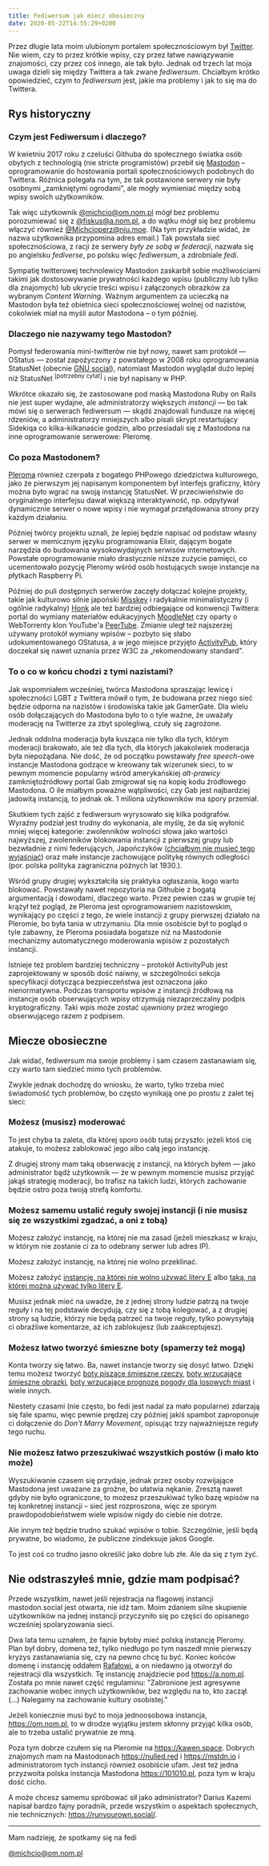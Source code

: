 ```yaml
---
title: Fediwersum jak miecz obosieczny
date: 2020-05-22T14:55:29+0200
---
```


Przez długie lata moim ulubionym portalem społecznościowym był [Twitter](https://twitter.com). Nie wiem, czy to przez krótkie wpisy, czy przez łatwe nawiązywanie znajomości, czy przez coś innego, ale tak było. Jednak od trzech lat moja uwaga dzieli się między Twittera a tak zwane *fediwersum*. Chciałbym krótko opowiedzieć, czym to *fediwersum* jest, jakie ma problemy i jak to się ma do Twittera.

## Rys historyczny

### Czym jest Fediwersum i dlaczego?

W kwietniu 2017 roku z czeluści Githuba do społecznego światka osób obytych z technologią (nie stricte programistów) przebił się [Mastodon](https://joinmastodon.org) – oprogramowanie do hostowania portali społecznościowych podobnych do Twittera. Różnica polegała na tym, że tak postawione serwery nie były osobnymi „zamkniętymi ogrodami”, ale mogły wymieniać między sobą wpisy swoich użytkowników.

Tak więc użytkownik [@michcio@om.nom.pl](https://om.nom.pl/michcio) mógł bez problemu porozumiewać się z [@fiskus@a.nom.pl](https://a.nom.pl/fiskus), a do wątku mógł się bez problemu włączyć również [@Michcioperz@niu.moe](https://niu.moe/@Michcioperz). (Na tym przykładzie widać, że nazwa użytkownika przypomina adres email.) Tak powstała sieć społecznościowa, z racji że serwery *były ze sobą w federacji*, nazwała się po angielsku *fediverse*, po polsku więc *fediwersum*, a zdrobniale *fedi*.

Sympatię twitterowej technolewicy Mastodon zaskarbił sobie możliwościami takimi jak dostosowywanie prywatności każdego wpisu (publiczny lub tylko dla znajomych) lub ukrycie treści wpisu i załączonych obrazków za wybranym *Content Warning*. Ważnym argumentem za ucieczką na Mastodon była też obietnica sieci społecznościowej wolnej od nazistów, cokolwiek miał na myśli autor Mastodona – o tym później.

### Dlaczego nie nazywamy tego Mastodon?

Pomysł federowania mini-twitterów nie był nowy, nawet sam protokół — OStatus — został zapożyczony z powstałego w 2008 roku oprogramowania StatusNet (obecnie [GNU social](https://gnu.io/social/)), natomiast Mastodon wyglądał dużo lepiej niż StatusNet <sup>\[potrzebny cytat\]</sup> i nie był napisany w PHP.

Wkrótce okazało się, że zastosowane pod maską Mastodona Ruby on Rails nie jest super wydajne, ale administratorzy większych *instancji* — bo tak mówi się o serwerach fediwersum — skądś znajdowali fundusze na więcej rdzeniów, a administratorzy mniejszych albo pisali skrypt restartujący Sidekiqa co kilka-kilkanaście godzin, albo przesiadali się z Mastodona na inne oprogramowanie serwerowe: Pleromę.

### Co poza Mastodonem?

[Pleroma](https://pleroma.social) również czerpała z bogatego PHPowego dziedzictwa kulturowego, jako że pierwszym jej napisanym komponentem był interfejs graficzny, który można było wgrać na swoją instancję StatusNet. W przeciwieństwie do oryginalnego interfejsu dawał większą interaktywność, np. odpytywał dynamicznie serwer o nowe wpisy i nie wymagał przełądowania strony przy każdym działaniu.

Później twórcy projektu uznali, że lepiej będzie napisać od podstaw własny serwer w memicznym języku programowania Elixir, dającym bogate narzędzia do budowania wysokowydajnych serwisów internetowych. Powstałe oprogramowanie miało drastycznie niższe zużycie pamięci, co ucementowało pozycję Pleromy wśród osób hostujących swoje instancje na płytkach Raspberry Pi.

Później do puli dostępnych serwerów zaczęły dołączać kolejne projekty, takie jak kulturowo silnie japoński [Misskey](https://github.com/syuilo/misskey) i radykalnie minimalistyczny (i ogólnie radykalny) [Honk](https://humungus.tedunangst.com/r/honk) ale też bardziej odbiegające od konwencji Twittera: portal do wymiany materiałów edukacyjnych [MoodleNet](https://moodle.net) czy oparty o WebTorrenty klon YouTube'a [PeerTube](https://joinpeertube.org). Zmianie uległ też najszerzej używany protokół wymiany wpisów – pozbyto się słabo udokumentowanego OStatusa, a w jego miejsce przyjęto [ActivityPub](https://activitypub.rocks), który doczekał się nawet uznania przez W3C za „rekomendowany standard”.

### To o co w końcu chodzi z tymi nazistami?

Jak wspomniałem wcześniej, twórca Mastodona spraszając lewicę i społeczności LGBT z Twittera mówił o tym, że budowana przez niego sieć będzie odporna na nazistów i środowiska takie jak GamerGate. Dla wielu osób dołączających do Mastodona było to o tyle ważne, że uważały moderację na Twitterze za zbyt spolegliwą, czuły się zagrożone.

Jednak oddolna moderacja była kusząca nie tylko dla tych, którym moderacji brakowało, ale też dla tych, dla których jakakolwiek moderacja była niepożądana. Nie dość, że od początku powstawały *free speech*-owe instancje Mastodona godzące w kreowany tak wizerunek sieci, to w pewnym momencie popularny wśród amerykańskiej *alt-prawicy* zamkniętoźródłowy portal Gab zmigrował się na kopię kodu źródłowego Mastodona. O ile miałbym poważne wątpliwości, czy Gab jest najbardziej jadowitą instancją, to jednak ok. 1 miliona użytkowników ma spory przemiał.

Skutkiem tych zajść z fediwersum wyrysowało się kilka podgrafów. Wyraźny podział jest trudny do wykonania, ale myślę, że da się wyłonić mniej więcej kategorie: zwolenników wolności słowa jako wartości najwyższej, zwolenników blokowania instancji z pierwszej grupy lub bezwładnie z nimi federujących, Japończyków ([chciałbym nie musieć tego wyjaśniać](https://en.wikipedia.org/wiki/Legal_status_of_drawn_pornography_depicting_minors)) oraz małe instancje zachowujące politykę równych odległości (por. polska polityka zagraniczna późnych lat 1930.).

Wśród grupy drugiej wykształciła się praktyka ogłaszania, kogo warto blokować. Powstawały nawet repozytoria na Githubie z bogatą argumentacją i dowodami, dlaczego warto. Przez pewien czas w grupie tej krążył też pogląd, że Pleroma jest oprogramowaniem nazistowskim, wynikający po części z tego, że wiele instancji z grupy pierwszej działało na Pleromie, bo była tania w utrzymaniu. Dla mnie osobiście był to pogląd o tyle zabawny, że Pleroma posiadała bogatsze niż na Mastodonie mechanizmy automatycznego moderowania wpisów z pozostałych instancji.

Istnieje też problem bardziej techniczny – protokół ActivityPub jest zaprojektowany w sposób dość naiwny, w szczególności sekcja specyfikacji dotycząca bezpieczeństwa jest oznaczona jako nienormatywna. Podczas transportu wpisów z instancji źródłową na instancje osób obserwujących wpisy otrzymują niezaprzeczalny podpis kryptograficzny. Taki wpis może zostać ujawniony przez wrogiego obserwującego razem z podpisem.

## Miecze obosieczne

Jak widać, fediwersum ma swoje problemy i sam czasem zastanawiam się, czy warto tam siedzieć mimo tych problemów.

Zwykle jednak dochodzę do wniosku, że warto, tylko trzeba mieć świadomość tych problemów, bo często wynikają one po prostu z zalet tej sieci:

### Możesz (musisz) moderować

To jest chyba ta zaleta, dla której sporo osób tutaj przyszło: jeżeli ktoś cię atakuje, to możesz zablokować jego albo całą jego instancję.

Z drugiej strony mam taką obserwację z instancji, na których byłem — jako administrator bądź użytkownik — że w pewnym momencie musisz przyjąć jakąś strategię moderacji, bo trafisz na takich ludzi, których zachowanie będzie ostro poza twoją strefą komfortu.

### Możesz samemu ustalić reguły swojej instancji (i nie musisz się ze wszystkimi zgadzać, a oni z tobą)

Możesz założyć instancję, na której nie ma zasad (jeżeli mieszkasz w kraju, w którym nie zostanie ci za to odebrany serwer lub adres IP).

Możesz założyć instancję, na której nie wolno przeklinać.

Możesz założyć [instancję, na której nie wolno używać litery E](https://oulipo.social) albo [taką, na której można używać tylko litery E](https://dolphin.town).

Musisz jednak mieć na uwadze, że z jednej strony ludzie patrzą na twoje reguły i na tej podstawie decydują, czy się z tobą kolegować, a z drugiej strony są ludzie, którzy nie będą patrzeć na twoje reguły, tylko powysyłają ci obraźliwe komentarze, aż ich zablokujesz (lub zaakceptujesz).

### Możesz łatwo tworzyć śmieszne boty (spamerzy też mogą)

Konta tworzy się łatwo. Ba, nawet instancje tworzy się dosyć łatwo. Dzięki temu możesz tworzyć [boty piszące śmieszne rzeczy](https://botsin.space/@jouns), [boty wrzucające śmieszne obrazki](https://botsin.space/@dogebot), [boty wrzucające prognozę pogody dla losowych miast](https://botsin.space/@randomweather) i wiele innych.

Niestety czasami (nie często, bo fedi jest nadal za mało popularne) zdarzają się fale spamu, więc pewnie prędzej czy później jakiś spambot zaproponuje ci dołączenie do *Don't Marry Movement*, opisując trzy najważniejsze reguły tego ruchu.

### Nie możesz łatwo przeszukiwać wszystkich postów (i mało kto może)

Wyszukiwanie czasem się przydaje, jednak przez osoby rozwijające Mastodona jest uważane za groźne, bo ułatwia nękanie. Zresztą nawet gdyby nie było ograniczone, to możesz przeszukiwać tylko bazę wpisów na tej konkretnej instancji – sieć jest rozproszona, więc ze sporym prawdopodobieństwem wiele wpisów nigdy do ciebie nie dotrze.

Ale innym też będzie trudno szukać wpisów o tobie. Szczególnie, jeśli będą prywatne, bo wiadomo, że publiczne zindeksuje jakoś Google.

To jest coś co trudno jasno określić jako dobre lub złe. Ale da się z tym żyć.

## Nie odstraszyłeś mnie, gdzie mam podpisać?

Przede wszystkim, nawet jeśli rejestracja na flagowej instancji mastodon.social jest otwarta, nie idź tam. Moim zdaniem silne skupienie użytkowników na jednej instancji przyczyniło się po części do opisanego wcześniej spolaryzowania sieci.

Dwa lata temu uznałem, że fajnie byłoby mieć polską instancję Pleromy. Plan był dobry, domena też, tylko niedługo po tym naszedł mnie pierwszy kryzys zastanawiania się, czy na pewno chcę tu być. Koniec końców domenę i instancję oddałem [Rafałowi](http://kolucki.pl/), a on niedawno ją otworzył do rejestracji dla wszystkich. Tę instancję znajdziecie pod <https://a.nom.pl>. Została po mnie nawet część regulaminu: "Zabronione jest agresywne zachowanie wobec innych użytkowników, bez względu na to, kto zaczął. (...) Nalegamy na zachowanie kultury osobistej."

Jeżeli koniecznie musi być to moja jednoosobowa instancja, <https://om.nom.pl>, to w drodze wyjątku jestem skłonny przyjąć kilka osób, ale to trzeba ustalić prywatnie ze mną.

Poza tym dobrze czułem się na Pleromie na <https://kawen.space>. Dobrych znajomych mam na Mastodonach <https://nulled.red> i <https://mstdn.io> i administratorom tych instancji również osobiście ufam. Jest też jedna przyzwoita polska instancja Mastodona <https://101010.pl>, poza tym w kraju dość cicho.

A może chcesz samemu spróbować sił jako administrator? Darius Kazemi napisał bardzo fajny poradnik, przede wszystkim o aspektach społecznych, nie technicznych: <https://runyourown.social/>.


---

Mam nadzieję, że spotkamy się na fedi

[@michcio@om.nom.pl](https://om.nom.pl/michcio)
